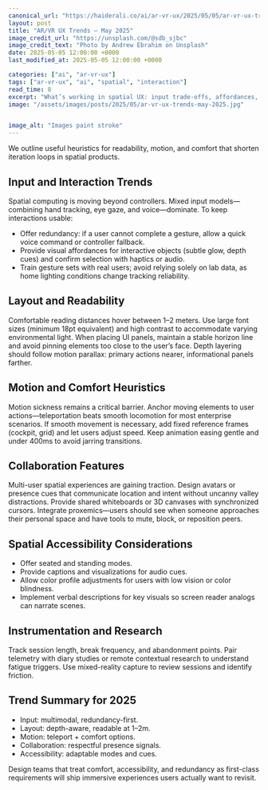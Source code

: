 ```yaml
---
canonical_url: "https://haiderali.co/ai/ar-vr-ux/2025/05/05/ar-vr-ux-trends-may-2025/"
layout: post
title: "AR/VR UX Trends — May 2025"
image_credit_url: "https://unsplash.com/@sdb_sjbc"
image_credit_text: "Photo by Andrew Ebrahim on Unsplash"
date: 2025-05-05 12:00:00 +0000
last_modified_at: 2025-05-05 12:00:00 +0000

categories: ["ai", "ar-vr-ux"]
tags: ["ar-vr-ux", "ai", "spatial", "interaction"]
read_time: 8
excerpt: "What’s working in spatial UX: input trade‑offs, affordances, and comfort considerations for 2025."
image: "/assets/images/posts/2025/05/ar-vr-ux-trends-may-2025.jpg"


image_alt: "Images paint stroke"
---
```


We outline useful heuristics for readability, motion, and comfort that shorten iteration loops in spatial products.

## Input and Interaction Trends

Spatial computing is moving beyond controllers. Mixed input models—combining hand tracking, eye gaze, and voice—dominate. To keep interactions usable:

- Offer redundancy: if a user cannot complete a gesture, allow a quick voice command or controller fallback.
- Provide visual affordances for interactive objects (subtle glow, depth cues) and confirm selection with haptics or audio.
- Train gesture sets with real users; avoid relying solely on lab data, as home lighting conditions change tracking reliability.

## Layout and Readability

Comfortable reading distances hover between 1–2 meters. Use large font sizes (minimum 18pt equivalent) and high contrast to accommodate varying environmental light. When placing UI panels, maintain a stable horizon line and avoid pinning elements too close to the user’s face. Depth layering should follow motion parallax: primary actions nearer, informational panels farther.

## Motion and Comfort Heuristics

Motion sickness remains a critical barrier. Anchor moving elements to user actions—teleportation beats smooth locomotion for most enterprise scenarios. If smooth movement is necessary, add fixed reference frames (cockpit, grid) and let users adjust speed. Keep animation easing gentle and under 400ms to avoid jarring transitions.

## Collaboration Features

Multi-user spatial experiences are gaining traction. Design avatars or presence cues that communicate location and intent without uncanny valley distractions. Provide shared whiteboards or 3D canvases with synchronized cursors. Integrate proxemics—users should see when someone approaches their personal space and have tools to mute, block, or reposition peers.

## Spatial Accessibility Considerations

- Offer seated and standing modes.
- Provide captions and visualizations for audio cues.
- Allow color profile adjustments for users with low vision or color blindness.
- Implement verbal descriptions for key visuals so screen reader analogs can narrate scenes.

## Instrumentation and Research

Track session length, break frequency, and abandonment points. Pair telemetry with diary studies or remote contextual research to understand fatigue triggers. Use mixed-reality capture to review sessions and identify friction.

## Trend Summary for 2025

- Input: multimodal, redundancy-first.
- Layout: depth-aware, readable at 1–2m.
- Motion: teleport + comfort options.
- Collaboration: respectful presence signals.
- Accessibility: adaptable modes and cues.

Design teams that treat comfort, accessibility, and redundancy as first-class requirements will ship immersive experiences users actually want to revisit.
